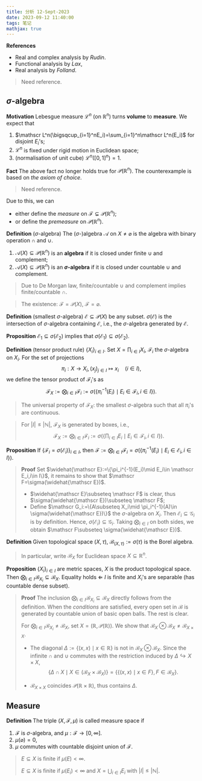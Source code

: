 ```yaml
---
title: 分析 12-Sept-2023
date: 2023-09-12 11:40:00
tags: 笔记
mathjax: true
---
```


**References** 

* Real and complex analysis by *Rudin*. 
* Functional analysis by *Lax*,
* Real analysis by *Folland*. 

> Need reference.

## $\sigma$-algebra

**Motivation** Lebesgue measure $\mathscr L^n$ (on $\mathbb R^n$) turns **volume** to **measure**. We expect that 

1. $\mathscr L^n(\bigsqcup_{i=1}^nE_i)=\sum_{i=1}^n\mathscr L^n(E_i)$ for disjoint $E_i$'s;
2. $\mathscr L^n$ is fixed under rigid motion in Euclidean space; 
3. (normalisation of unit cube) $\mathscr L^n([0,1]^n)=1$. 

**Fact** The above fact no longer holds true for $\mathcal P(\mathbb R^n)$. The counterexample is based on *the axiom of choice*. 

> Need reference. 

Due to this, we can 

* either define the *measure* on $\mathscr F\subsetneq \mathcal P(\mathbb R^n)$;
* or define the *premeasure* on $\mathcal P(\mathbb R^n)$. 

**Definition** ($\sigma$-algebra) The ($\sigma$-)algebra $\mathscr A$ on $X\neq\varnothing$ is the algebra with binary operation $\cap$ and $\cup$.

1. $\mathscr A(X)\subseteq \mathcal P(\mathbb R^n)$ is an **algebra** if it is closed under finite $\cup$ and complement;
2. $\mathscr A(X)\subseteq \mathcal P(\mathbb R^n)$ is an **$\sigma$-algebra** if it is closed under countable $\cup$ and complement.

> Due to De Morgan law, finite/countable $\cup$ and complement implies finite/countable $\cap$. 

> The existence: $\mathscr F=\mathcal P(X)$, $\mathscr F=\varnothing$. 

**Definition** (smallest $\sigma$-algebra) $\mathscr E\subseteq \mathcal P(X)$ be any subset. $\sigma(\mathscr E)$ is the intersection of $\sigma$-algebra containing $\mathscr E$, i.e., the $\sigma$-algebra generated by $\mathscr E$. 

**Proposition** $\mathscr E_1\subseteq \sigma(\mathscr E_2)$ implies that $\sigma (\mathscr E_1)\subseteq \sigma(\mathscr E_2)$. 

**Definition** (tensor product rule) $\{X_{i}\}_{i \in I}$. Set $X=\prod_{i\in I}X_i$, $\mathscr F_i$ the $\sigma$-algebra on $X_i$. For the set of projections
$$
\pi_i: X\to X_i, (x_j)_{j\in I}\mapsto x_i \quad (i\in I),
$$
we define the tensor product of $\mathscr F_i$'s as 
$$
\mathscr F_X:=\bigotimes_{i\in I}\mathscr F_i:=\sigma\left(\left\{\pi_i^{-1}(E_i)\mid E_i\in \mathscr F_i,i\in I\right\}\right).
$$

> The universal property of $\mathscr F_X$: the smallest $\sigma$-algebra such that all $\pi_i$'s are continuous. 

> For $|I|\leq |\mathbb N|$, $\mathscr F_X$ is generated by boxes, i.e., 
> $$
> \mathscr F_X:=\bigotimes_{i\in I}\mathscr F_i:=\sigma\left(\left\{\prod_{i\in I}E_i\mid E_i\in \mathscr F_i,i\in I\right\}\right).
> $$

**Proposition** If $\{\mathscr F_i=\sigma(\mathscr E_i)\}_{i\in I}$, then $\mathscr F:=\bigotimes_{i\in I}\mathscr F_i=\sigma\left(\left\{\pi_i^{-1}(E_i)\mid E_i\in \mathscr E_i,i\in I\right\}\right)$. 

> **Proof** Set $\widehat{\mathscr E}:=\{\pi_i^{-1}(E_i)\mid E_i\in \mathscr E_i,i\in I\}$, it remains to show that $\mathscr F=\sigma(\widehat{\mathscr E})$. 
>
> * $\widehat{\mathscr E}\subseteq \mathscr F$ is clear, thus $\sigma(\widehat{\mathscr E})\subseteq \mathscr F$;
> * Define $\mathscr G_i:=\{A\subseteq X_i\mid \pi_i^{-1}(A)\in \sigma(\widehat{\mathscr E})\}$ the $\sigma$-algebra on $X_i$. Then $\mathscr E_i\subseteq \mathscr G_i$ is by definition. Hence, $\sigma(\mathscr E_i)\subseteq \mathscr G_i$. Taking $\bigotimes_{i\in I}$ on both sides, we obtain $\mathscr F\subseteq \sigma(\widehat{\mathscr E})$. 

**Definition** Given topological space $(X,\tau)$, $\mathscr B_{(X,\tau)}:=\sigma(\tau)$ is the Borel algebra. 

> In particular, write $\mathscr B_X$ for Euclidean space $X\subseteq \mathbb R^n$. 

**Proposition** $\{X_i\}_{i\in I}$ are metric spaces, $X$ is the product topological space. Then $\bigotimes_{i\in I}\mathscr B_{X_i}\subseteq \mathscr B_{X}$. Equality holds $\Longleftarrow$ $I$ is finite and $X_i$'s are separable (has countable dense subset). 

> **Proof** The inclusion $\bigotimes_{i\in I}\mathscr B_{X_i}\subseteq \mathscr B_{X}$ directly follows from the definition. When the *conditions* are satisfied, every open set in $\mathscr B$ is generated by countable union of basic open balls. The rest is clear. 
>
> For $\bigotimes_{i\in I}\mathscr B_{X_i}\neq \mathscr B_{X}$, set $X=(\mathbb R,\mathscr P(\mathbb R))$. We show that $\mathscr B_X\otimes \mathscr B_X\neq \mathscr B_{X\times X}$.
>
> * The diagonal $\Delta:=\{(x,x)\mid x\in \mathbb R\}$ is not in $\mathscr B_X\otimes \mathscr B_X$. Since the infinite $\cap$ and $\cup$ commutes with the restriction induced by $\Delta\hookrightarrow X\times X$, 
>   $$
>   \{ \Delta\cap X\mid X\in (\mathscr B_X\times \mathscr B_X)\}=\{ \{(x,x)\mid x\in F\},F\in \mathscr B_X \}.
>   $$
>
>
> * $\mathscr B_{X\times X}$ coincides $\mathcal P(\mathbb R\times\mathbb R)$, thus contains $\Delta$. 

## Measure

**Definition** The triple $(X,\mathscr F,\mu)$ is called measure space if 

1. $\mathscr F$ is $\sigma$-algebra, and $\mu:\mathscr F\to [0,\infty]$. 
2. $\mu(\varnothing)=0$, 
3. $\mu$ commutes with countable disjoint union of $\mathscr F$. 

> $E\subseteq X$ is finite if $\mu(E)<\infty$. 
>
> $E\subseteq X$ is finite if $\mu(E_i)<\infty$ and $X=\bigcup_{i\in I}E_i$ with $|I|\leq |\mathbb N|$.
